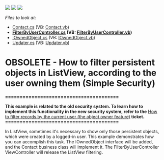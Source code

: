 <!-- default badges list -->
![](https://img.shields.io/endpoint?url=https://codecentral.devexpress.com/api/v1/VersionRange/134075439/12.2.4%2B)
[![](https://img.shields.io/badge/Open_in_DevExpress_Support_Center-FF7200?style=flat-square&logo=DevExpress&logoColor=white)](https://supportcenter.devexpress.com/ticket/details/E919)
[![](https://img.shields.io/badge/📖_How_to_use_DevExpress_Examples-e9f6fc?style=flat-square)](https://docs.devexpress.com/GeneralInformation/403183)
<!-- default badges end -->
<!-- default file list -->
*Files to look at*:

* [Contact.cs](./CS/DXSample.Module/Contact.cs) (VB: [Contact.vb](./VB/DXSample.Module/Contact.vb))
* **[FilterByUserController.cs](./CS/DXSample.Module/FilterByUserController.cs) (VB: [FilterByUserController.vb](./VB/DXSample.Module/FilterByUserController.vb))**
* [IOwnedObject.cs](./CS/DXSample.Module/IOwnedObject.cs) (VB: [IOwnedObject.vb](./VB/DXSample.Module/IOwnedObject.vb))
* [Updater.cs](./CS/DXSample.Module/Updater.cs) (VB: [Updater.vb](./VB/DXSample.Module/Updater.vb))
<!-- default file list end -->
# OBSOLETE - How to filter persistent objects in ListView, according to the user owning them (Simple Security)


<p><strong>=======================================</strong></p><p><strong>This example is related to the old security system. To learn how to implement this functionality in the new security system, refer to the</strong> <a href="https://www.devexpress.com/Support/Center/p/Q430153">How to filter records by the current user (the object owner feature)</a><strong> ticket.</strong><strong><br />
=======================================</strong></p><p>In ListView, sometimes it's necessary to show only those persistent objects, which were created by a logged-in user. This example demonstrates how you can accomplish this task. The IOwnedObject interface will be added, and the Contact business class will implement it. The FilterByUserController ViewController will release the ListView filtering.</p>

<br/>


